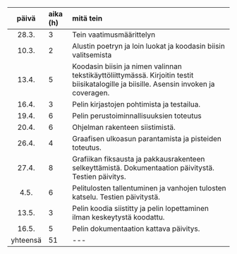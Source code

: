 |päivä|aika (h)|mitä tein|
|:----:|:----|:----|
|28.3.|3|Tein vaatimusmäärittelyn|
|10.3.|2|Alustin poetryn ja loin luokat ja koodasin biisin valitsemista|
|13.4.|5|Koodasin biisin ja nimen valinnan tekstikäyttöliittymässä. Kirjoitin testit biisikatalogille ja biisille. Asensin invoken ja coveragen.|
|16.4.|3|Pelin kirjastojen pohtimista ja testailua.|
|19.4.|6|Pelin perustoiminnallisuuksien toteutus|
|20.4.|6|Ohjelman rakenteen siistimistä.|
|26.4.|4|Graafisen ulkoasun parantamista ja pisteiden toteutus.|
|27.4.|8|Grafiikan fiksausta ja pakkausrakenteen selkeyttämistä. Dokumentaation päivitystä. Testien päivitys.|
|4.5.|6|Pelitulosten tallentuminen ja vanhojen tulosten katselu. Testien päivitystä.|
|13.5.|3|Pelin koodia siistitty ja pelin lopettaminen ilman keskeytystä koodattu.|
|16.5.|5|Pelin dokumentaation kattava päivitys.|
|yhteensä|51|---|
